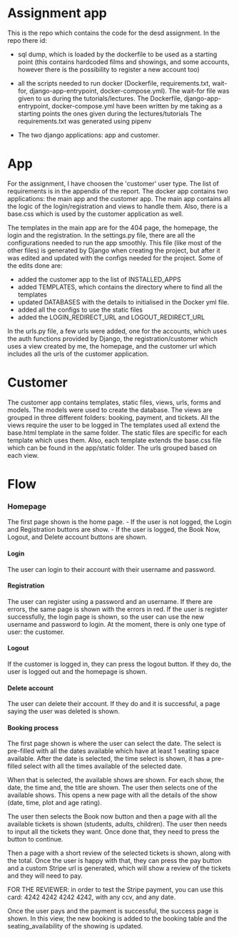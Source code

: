 # Assignment app

This is the repo which contains the code for the desd assignment.
In the repo there id:
- sql dump, which is loaded by the dockerfile to be used as a starting point (this contains hardcoded films and showings, and some accounts, however there is the possibility to register a new account too)

- all the scripts needed to run docker (Dockerfile, requirements.txt, wait-for, django-app-entrypoint, docker-compose.yml). 
  The wait-for file was given to us during the tutorials/lectures.
  The Dockerfile, django-app-entrypoint, docker-compose.yml have been written by me taking as a starting points the ones given during the lectures/tutorials
  The requirements.txt was generated using pipenv

- The two django applications: app and customer.

# App
For the assignment, I have choosen the 'customer' user type. The list of requirements is in the appendix of the report.
The docker app contains two applications: the main app and the customer app.
The main app contains all the logic of the login/registration and views to handle them. Also, there is a base.css which is used by the customer application as well.

The templates in the main app are for the 404 page, the homepage, the login and the registration.
In the settings.py file, there are all the configurations needed to run the app smoothly. This file (like most of the other files) is generated by Django when creating the project, but after it was edited and updated with the configs needed for the project. 
Some of the edits done are:
- added the customer app to the list of INSTALLED_APPS
- added TEMPLATES, which contains the directory where to find all the templates
- updated DATABASES with the details to initialised in the Docker yml file.
- added all the configs to use the static files
- added the LOGIN_REDIRECT_URL and LOGOUT_REDIRECT_URL

In the urls.py file, a few urls were added, one for the accounts, which uses the auth functions provided by Django, the registration/customer which uses a view created by me, the homepage, and the customer url which includes all the urls of the customer application.


# Customer
The customer app contains templates, static files, views, urls, forms and models. The models were used to create the database.
The views are grouped in three different folders: booking, payment, and tickets. All the views require the user to be logged in
The templates used all extend the base.html template in the same folder.
The static files are specific for each template which uses them. Also, each template extends the base.css file which can be found in the app/static folder.
The urls grouped based on each view.


# Flow
<h3>Homepage</h3>
The first page shown is the home page. 
  - If the user is not logged, the Login and Registration buttons are show.
  - If the user is logged, the Book Now, Logout, and Delete account buttons are shown.

<h4>Login</h4>
The user can login to their account with their username and password.

<h4>Registration</h4>
The user can register using a password and an username. If there are errors, the same page is shown with the errors in red.
If the user is register successfully, the login page is shown, so the user can use the new username and password to login.
At the moment, there is only one type of user: the customer.

<h4>Logout</h4>
If the customer is logged in, they can press the logout button. If they do, the user is logged out and the homepage is shown.

<h4>Delete account</h4>
The user can delete their account. If they do and it is successful, a page saying the user was deleted is shown.

<h4>Booking process</h4>
The first page shown is where the user can select the date. The select is pre-filled with all the dates available which have at least 1 seating space
available. After the date is selected, the time select is shown, it has a pre-filled select with all the times available of the selected date.

When that is selected, the available shows are shown. For each show, the date, the time and, the title are shown.
The user then selects one of the available shows. This opens a new page with all the details of the show (date, time, plot and age rating).

The user then selects the Book now button and then a page with all the available tickets is shown (students, adults, children). 
The user then needs to input all the tickets they want. Once done that, they need to press the button to continue.

Then a page with a short review of the selected tickets is shown, along with the total.
Once the user is happy with that, they can press the pay button and a custom Stripe url is generated, which will show a review of the tickets and they will need to pay.

FOR THE REVIEWER: in order to test the Stripe payment, you can use this card: 4242 4242 4242 4242, with any ccv, and any date.

Once the user pays and the payment is successful, the success page is shown. In this view, the new booking is added to the booking table and the seating_availability of the showing is updated.



